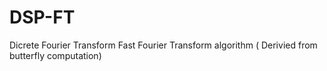 # DSP-FT
Dicrete Fourier Transform
Fast Fourier Transform algorithm ( Derivied from butterfly computation)
